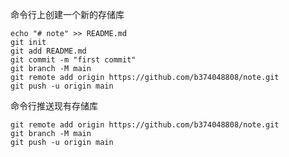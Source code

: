 <!--
 * @Author: Xjie<374048808@qq.com>
 * @Date: 2022-01-20 13:10:02
 * @LastEditors: Xjie<374048808@qq.com>
 * @LastEditTime: 2022-01-20 13:11:08
 * @Description:
-->

命令行上创建一个新的存储库

```
echo "# note" >> README.md
git init
git add README.md
git commit -m "first commit"
git branch -M main
git remote add origin https://github.com/b374048808/note.git
git push -u origin main
```

命令行推送现有存储库

```
git remote add origin https://github.com/b374048808/note.git
git branch -M main
git push -u origin main
```
